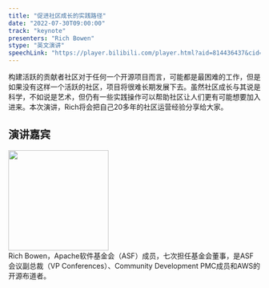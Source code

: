 ```yaml
---
title: "促进社区成长的实践路径"
date: "2022-07-30T09:00:00" 
track: "keynote"
presenters: "Rich Bowen"
stype: "英文演讲"
speechLink: "https://player.bilibili.com/player.html?aid=814436437&cid=801298485&page=1"
---
```


构建活跃的贡献者社区对于任何一个开源项目而言，可能都是最困难的工作，但是如果没有这样一个活跃的社区，项目将很难长期发展下去。虽然社区成长与其说是科学，不如说是艺术，但仍有一些实践操作可以帮助社区让人们更有可能想要加入进来。本次演讲，Rich将会把自己20多年的社区运营经验分享给大家。

## 演讲嘉宾
<img src="images/speaker/2003.png" width="200" />
<br>
Rich Bowen，Apache软件基金会（ASF）成员，七次担任基金会董事，是ASF会议副总裁（VP Conferences）、Community Development PMC成员和AWS的开源布道者。
